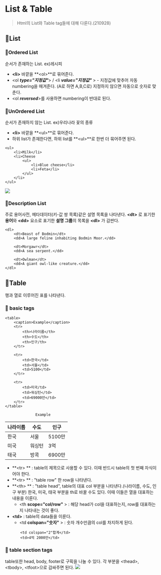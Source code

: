 # List & Table
> Html의 List와 Table tag들에 대해 다룬다.(210928)
## 🔷List
### 🔹Ordered List
순서가 존재하는 List. ex)레시피 
- **&lt;li>** 바깥을 **&lt;ol>**로 묶어준다.
- &lt;ol _**type="지정값"**_> / &lt;li _**value="지정값"**_ > - 지정값에 맞추어 자동 numbering을 매겨준다. (A로 하면 A,B,C로) 지정하지 않으면 자동으로 숫자로 맞춘다.
- &lt;ol _**reversed**_>를 사용하면 numbering이 반대로 된다.
### 🔹UnOrdered List
순서가 존재하지 않는 List. ex)우리나라 꽃의 종류
- **&lt;li>** 바깥을 **&lt;ul>**로 묶어준다.
- 하위 list가 존재한다면, 하위 list를 **&lt;ul>**로 한번 더 묶어주면 된다. 
```
<ul>
    <li>Milk</li>
    <li>Cheese
        <ul>
            <li>Blue cheese</li>
            <li>Feta</li>
        </ul>
    </li>
</ul>
```
![](https://images.velog.io/images/songjy377/post/662ad86f-1361-4a01-aebe-fa6a045269f1/image.png)
### 🔹Description List
 주로 용어사전, 메타데이터(키-값 쌍 목록)같은 설명 목록을 나타낸다. **&lt;dt>** 로 표기한 **용어**와 **&lt;dd>** 요소로 표기한 **설명 그룹**의 목록을 **&lt;dl>** 가 감싼다. 
```
<dl>
    <dt>Beast of Bodmin</dt>
    <dd>A large feline inhabiting Bodmin Moor.</dd>

    <dt>Morgawr</dt>
    <dd>A sea serpent.</dd>

    <dt>Owlman</dt>
    <dd>A giant owl-like creature.</dd>
</dl>
```
## 🔶Table
행과 열로 이루어진 표를 나타낸다.
### 🔸 basic tags
```
<table>
	<caption>Example</caption>
    <tr>
    	<th>나라이름</th>
        <th>수도</th>
        <th>인구/th>
    </tr>
    
    <tr>
    	<td>한국</td>
        <td>서울</td>
        <td>5100</td>
    </tr>
    
    <tr>
    	<td>미국/td>
        <td>워싱턴</td>
        <td>69000만</td>
    </tr>    
</table>
```
                  Example

| 나라이름 | 수도 | 인구 |
|-|-|-|
| 한국 | 서울 | 5100만 |
| 미국 | 워싱턴 | 3억 |
| 태국 | 방콕 | 6900만 |

- **&lt;tr> ** : table의 제목으로 사용할 수 있다. 이때 반드시 table의 첫 번째 자식이어야 한다.
- **&lt;tr> ** : "table row" 한 row을 나타낸다. 
- **&lt;th> ** : "table head", table의 대표 col 부분을 나타낸다.(나라이름, 수도, 인구 부분) 한국, 미국, 태국 부분을 th로 바꿀 수도 있다. 이때 이들은 열을 대표하는 내용을 이룬다.
     - &lt;th **scope="col/row"** > : 해당 head가 col을 대표하는지, row를 대표하는지 나타내는 것이 좋다.
- **&lt;td>** : table의 data들을 이룬다. 
     - &lt;td **colspan="숫자"** > : 숫자 개수만큼의 col를 차지하게 된다.
```
       <td colspan="2"합계</td>
       <td>4억 2000만</td>
```
### 🔸 table section tags
table또한 head, body, footer로 구획을 나눌 수 있다.
각 부분을 &lt;thead>, &lt;tbody>, &lt;tfoot>으로 감싸주면 된다.
![](https://images.velog.io/images/songjy377/post/25d4e70b-516d-4dd8-8569-bc6f74251dfc/image.png)
